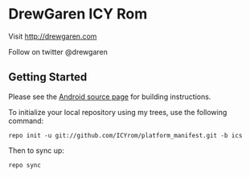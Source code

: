 DrewGaren ICY Rom
===========

Visit http://drewgaren.com 

Follow on twitter @drewgaren 


Getting Started
---------------

Please see the [Android source page](http://source.android.com/source/index.html) for building instructions.

To initialize your local repository using my trees, use the following command:

    repo init -u git://github.com/ICYrom/platform_manifest.git -b ics

Then to sync up:

    repo sync


